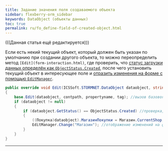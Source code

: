 ```yaml
---
title: Задание значения поля создаваемого объекта
sidebar: flexberry-orm_sidebar
keywords: DataObject (объекты данных)
toc: true
permalink: ru/fo_define-field-of-created-object.html
---
```


(((Данная статья ещё редактируется)))

Если есть некий текущий объект, который должен быть указан по умолчанию при создании другого объекта, то можно переопределить метод `[Edit](form-interaction.html)`, где проверить, что [статус загрузки данных определён как `ObjectStatus.Created`](object-status-and-loading-state.html), после чего установить текущий объект в интересующее поле и [отразить изменения на форме с помощью `EditManager`](edit-manager-change.html). 

```cs
public override void Edit(ICSSoft.STORMNET.DataObject dataobject, string contpath, string propertyname, object tag)
{
	base.Edit(dataobject, contpath, propertyname, tag); //вызов базового метода
	if (dataobject != null)
	{
		if (dataobject.GetStatus() == ObjectStatus.Created) //проверка, что объект ещё не сохранялся
		{
			((Покупка)dataobject).МагазинПокупки = Магазин.CurrentShop; //задание некоего текущего объекта
			EditManager.Change("Магазин"); //отображение изменений на форме
		}
	}
}
```
----